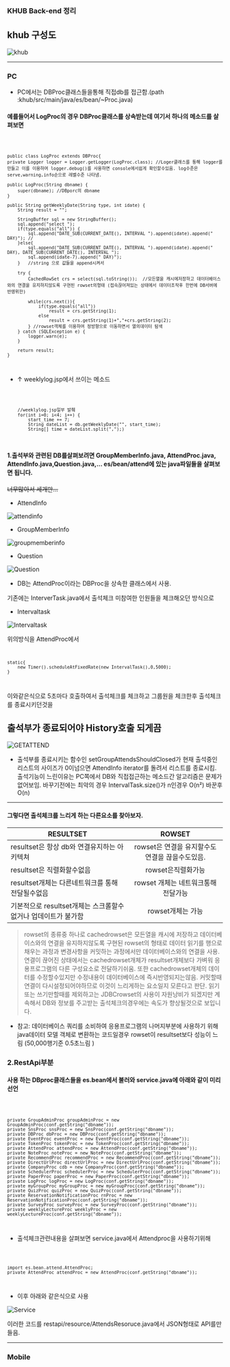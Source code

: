 ### KHUB Back-end 정리 

## khub 구성도 

![khub](https://user-images.githubusercontent.com/40031858/73335785-a307d480-42b3-11ea-8312-0d25d28fa1c6.JPG)

------------------------
### PC
* PC에서는 DBProc클래스들을통해 직접db를 접근함.(path :khub/src/main/java/es/bean/~Proc.java)

####  예를들어서 LogProc의 경우 DBProc클래스를 상속받는데 여기서 하나의 메소드를 살펴보면  

<code>

    public class LogProc extends DBProc{
	private Logger logger = Logger.getLogger(LogProc.class); //Loger클래스를 통해 logger를만들고 이를 이용하여 logger.debug()를 사용하면 console에서쉽게 확인할수있음. log수준은 serve,warning,info순으로 레벨수준 나타냄.

	public LogProc(String dbname) {
		super(dbname); //DBporc의 dbname
	}

	public String getWeeklyDate(String type, int idate) {
		String result = "";

		StringBuffer sql = new StringBuffer();
		sql.append("select ");
		if(type.equals("all")) {
			sql.append("DATE_SUB(CURRENT_DATE(), INTERVAL ").append(idate).append(" DAY)"); // 
		}else{
			sql.append("DATE_SUB(CURRENT_DATE(), INTERVAL ").append(idate).append(" DAY), DATE_SUB(CURRENT_DATE(), INTERVAL ");
			sql.append(idate-7).append(" DAY)");
	 	}   //string 으로 값들을 append시켜서

		try {
			CachedRowSet crs = select(sql.toString());  //모든열을 캐시에저장하고 데이터베이스와의 연결을 유지하지않도록 구현된 rowset의형태 (접속끊어져있는 상태에서 데이터조작후 한번에 DB서버에 반영위한)

			while(crs.next()){
				if(type.equals("all"))
		        	result = crs.getString(1);
		        else
		        	result = crs.getString(1)+","+crs.getString(2);
			} //rowset객체를 이용하여 정방향으로 이동하면서 열의데이터 탐색
		} catch (SQLException e) {
			logger.warn(e);
		}

		return result;
	}

</code>

- ↑  weeklylog.jsp에서 쓰이는 메소드 
<code>
		
		//weeklylog.jsp일부 발췌
		for(int i=0; i<4; i++) {
			start_time += 7;
			String dateList = db.getWeeklyDate("", start_time);
			String[] time = dateList.split(",");)

</code>

#### 1.출석부와 관련된 DB를살펴보려면 GroupMemberInfo.java, AttendProc.java, AttendInfo.java,Question.java,... es/bean/attend에 있는 java파일들을 살펴보면 됩니다. 

~~너무많아서 세개만...~~
* AttendInfo

![attendinfo](https://user-images.githubusercontent.com/40031858/73338348-ba49c080-42b9-11ea-8ba2-384008b0d1dd.JPG)

* GroupMemberInfo

![groupmemberinfo](https://user-images.githubusercontent.com/40031858/73338825-c8e4a780-42ba-11ea-9b0c-ea10e9f70c96.JPG)

* Question

![Question](https://user-images.githubusercontent.com/40031858/73339639-87ed9280-42bc-11ea-8c9f-3508e6a68f9a.JPG)

* DB는 AttendProc이라는 DBProc을 상속한 클래스에서 사용.



기존에는 InterverTask.java에서 출석체크 미참여한 인원들을 체크해오던 방식으로 
* Intervaltask

![Intervaltask](https://user-images.githubusercontent.com/40031858/73420990-b8d6d180-4367-11ea-87ac-a1c1dcc50d51.JPG)

위의방식을 AttendProc에서 
<code>

	static{
		new Timer().scheduleAtFixedRate(new IntervalTask(),0,5000);	
	}

</code>

이와같은식으로 5초마다 호출하여서 출석체크를 체크하고 그룹원을 체크한후 출석체크를 종료시키던것을 

## 출석부가 종료되어야 History호출 되게끔

![GETATTEND](https://user-images.githubusercontent.com/40031858/73421740-3865a000-436a-11ea-843d-a805001eb67a.JPG)

- 출석부를 종료시키는 함수인 setGroupAttendsShouldClosed가 현재 출석중인 리스트의 사이즈가 0이넘으면 AttendInfo iterator를 돌려서 리스트를 종료시킴.  출석기능이 느린이유는 PC쪽에서 DB와 직접접근하는 메소드간 알고리즘은 문제가없어보임. 바꾸기전에는 최악의 경우 IntervalTask.size()가 n인경우 O(n²) 바꾼후 O(n) 

---------------------------

#### 그렇다면 출석체크를 느리게 하는 다른요소를 찾아보자.

| RESULTSET | ROWSET |
|---|:---:|
|resultset은 항상 db와 연결유지하는 아키텍쳐 | rowset은 연결을 유지할수도 연결을 끊을수도있음. |
| resultset은 직렬화할수없음 | rowset은직렬화가능 |
|resultset개체는 다른네트워크를 통해 전달될수없음 | rowset 개체는 네트워크통해 전달가능 |
| 기본적으로 resultset개체는 스크롤할수없거나 업데이트가 불가함 | rowset개체는 가능  |

> rowset의 종류중 하나로 cachedrowset은 모든열을 캐시에 저장하고 데이터베이스와의 연결을 유지하지않도록 구현된 rowset의 형태로 데이터 읽기를 행으로 채우는 과정과 변경사항을 커밋하는 과정에서만 데이터베이스와의 연결을 사용. 연결이 끊어진 상태에서는 cachedrowset개체가 resultset개체보다 가벼워 응용프로그램의 다른 구성요소로 전달하기쉬움. 또한 cachedrowset개체의 데이터를 수정할수있지만 수정내용이 데이터베이스에 즉시반영되지는않음. 커밋할때 연결이 다시설정되어야하므로 이것이 느리게하는 요소일지 모른다고 판단. 읽기또는 쓰기만할때를 제외하고는 JDBCrowset의 사용이 자원낭비가 되겠지만 계속해서 DB와 정보를 주고받는 출석체크의경우에는 속도가 향상될것으로 보입니다.

* 참고: 데이터베이스 쿼리를 소비하여 응용프로그램의 나머지부분에 사용하기 위해 java데이터 모델 객체로 변환하는 코드일경우 rowset이 resultset보다 성능이 느림 (50,000행기준 0.5초느림 ) 


### 2.RestApi부분
####  사용 하는 DBproc클래스들을 es.bean에서 불러와 service.java에 아래와 같이 미리 선언



<code>
        
    private GroupAdminProc groupAdminProc = new GroupAdminProc(conf.getString("dbname"));
	private SnsProc snsProc = new SnsProc(conf.getString("dbname"));
	private DBProc dbProc = new DBProc(conf.getString("dbname"));
	private EventProc eventProc = new EventProc(conf.getString("dbname"));
	private TokenProc tokenProc = new TokenProc(conf.getString("dbname"));
	private AttendProc attendProc = new AttendProc(conf.getString("dbname"));
    private NoteProc noteProc = new NoteProc(conf.getString("dbname"));
	private RecommendProc recommendProc = new RecommendProc(conf.getString("dbname"));
	private DirectUrlProc directUrlProc = new DirectUrlProc(conf.getString("dbname"));
	private CompanyProc cdb = new CompanyProc(conf.getString("dbname"));
	private SchedulerProc schedulerProc = new SchedulerProc(conf.getString("dbname"));
	private PaperProc paperProc = new PaperProc(conf.getString("dbname"));
	private LogProc logProc = new LogProc(conf.getString("dbname"));
	private myGroupProc myGroupProc = new myGroupProc(conf.getString("dbname"));
	private QuizProc quizProc = new QuizProc(conf.getString("dbname"));
	private ReservationNotificationProc rnProc = new ReservationNotificationProc(conf.getString("dbname"));
	private SurveyProc surveyProc = new SurveyProc(conf.getString("dbname"));
	private weeklyLectureProc weeklyProc = new weeklyLectureProc(conf.getString("dbname"));

</code>


* 출석체크관련내용을 살펴보면 service.java에서 Attendproc을 사용하기위해

<code>

	import es.bean.attend.AttendProc;
	private AttendProc attendProc = new AttendProc(conf.getString("dbname"));
</code>

*  이후 아래와 같은식으로 사용 

![Service](https://user-images.githubusercontent.com/40031858/73513623-8691a680-4431-11ea-82c1-c4e779636f82.JPG)

이러한 코드를 restapi/resource/AttendsResoruce.java에서 JSON형태로 API를만들음.



----------------

### Mobile


